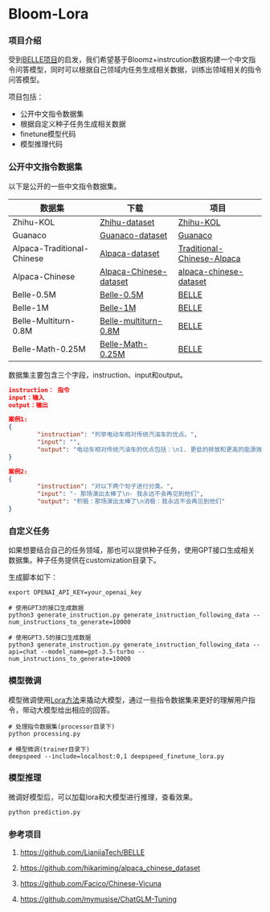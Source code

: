 # Bloom-Lora
### 项目介绍

受到[BELLE项目](https://github.com/LianjiaTech/BELLE)的启发，我们希望基于Bloomz+instrcution数据构建一个中文指令问答模型，同时可以根据自己领域内任务生成相关数据，训练出领域相关的指令问答模型。

项目包括：

- 公开中文指令数据集
- 根据自定义种子任务生成相关数据
- finetune模型代码
- 模型推理代码



### 公开中文指令数据集

以下是公开的一些中文指令数据集。

| 数据集                     | 下载                                                         | 项目                                                         |
| -------------------------- | ------------------------------------------------------------ | ------------------------------------------------------------ |
| Zhihu-KOL                  | [Zhihu-dataset](https://huggingface.co/datasets/wangrui6/Zhihu-KOL) | [Zhihu-KOL](https://github.com/wangrui6/Zhihu-KOL)           |
| Guanaco                    | [Guanaco-dataset](https://huggingface.co/datasets/JosephusCheung/GuanacoDataset) | [Guanaco](https://guanaco-model.github.io/)                  |
| Alpaca-Traditional-Chinese | [Alpaca-dataset](https://github.com/ntunlplab/traditional-chinese-alpaca/tree/main/data) | [Traditional-Chinese-Alpaca](https://github.com/ntunlplab/traditional-chinese-alpaca) |
| Alpaca-Chinese             | [Alpaca-Chinese-dataset](https://github.com/hikariming/alpaca_chinese_dataset/tree/main/%E7%BF%BB%E8%AF%91%E5%90%8E%E7%9A%84%E4%B8%AD%E6%96%87%E6%95%B0%E6%8D%AE) | [alpaca-chinese-dataset](https://github.com/hikariming/alpaca_chinese_dataset) |
| Belle-0.5M                 | [Belle-0.5M](https://huggingface.co/datasets/BelleGroup/train_0.5M_CN) | [BELLE](https://github.com/LianjiaTech/BELLE)                |
| Belle-1M                   | [Belle-1M](https://huggingface.co/datasets/BelleGroup/train_1M_CN) | [BELLE](https://github.com/LianjiaTech/BELLE)                |
| Belle-Multiturn-0.8M       | [Belle-multiturn-0.8M](https://huggingface.co/datasets/BelleGroup/multiturn_chat_0.8M) | [BELLE](https://github.com/LianjiaTech/BELLE)                |
| Belle-Math-0.25M           | [Belle-Math-0.25M](https://huggingface.co/datasets/BelleGroup/school_math_0.25M) | [BELLE](https://github.com/LianjiaTech/BELLE)                |

数据集主要包含三个字段，instruction、input和output。

```json
instruction： 指令
input：输入
output：输出

案例1:
{
		"instruction": "列举电动车相对传统汽油车的优点。",
		"input": "",
		"output": "电动车相对传统汽油车的优点包括：\n1. 更低的排放和更高的能源效率 - 电动车所产生的有害排放物质远少于汽油车，并且它们的能源利用效率更高。\n2. 更低的维护成本 - 电动车需要更少的保养和通常拥有较少的运动部件，从而降低了总体维护成本。\n3. 更低的燃料成本 - 电动车需要比汽油车少得多的燃料，因此随着时间的推移，可以节省成本。\n4. 更长的续航里程 - 电动车单次充电可以行驶比汽油车更远的距离，非常适合长途通勤。\n5. 更为安静的运行 - 电动车比汽油车要安静得多，使驾驶更加愉悦。"
}

案例2:
{
		"instruction": "对以下两个句子进行分类。",
		"input": "- 那场演出太棒了\n- 我永远不会再见到他们",
		"output": "积极：那场演出太棒了\n消极：我永远不会再见到他们"
}
```



### 自定义任务

如果想要结合自己的任务领域，那也可以提供种子任务，使用GPT接口生成相关数据集。种子任务提供在customization目录下。

生成脚本如下：

```shell
export OPENAI_API_KEY=your_openai_key

# 使用GPT3的接口生成数据
python3 generate_instruction.py generate_instruction_following_data --num_instructions_to_generate=10000

# 使用GPT3.5的接口生成数据
python3 generate_instruction.py generate_instruction_following_data --api=chat --model_name=gpt-3.5-turbo --num_instructions_to_generate=10000
```



### 模型微调

模型微调使用[Lora方法](https://arxiv.org/pdf/2106.09685.pdf)来撬动大模型，通过一些指令数据集来更好的理解用户指令，带动大模型给出相应的回答。

```shell
# 处理指令数据集(processor目录下)
python processing.py

# 模型微调(trainer目录下)
deepspeed --include=localhost:0,1 deepspeed_finetune_lora.py
```



### 模型推理

微调好模型后，可以加载lora和大模型进行推理，查看效果。

```python
python prediction.py
```



### 参考项目

1. https://github.com/LianjiaTech/BELLE

2. https://github.com/hikariming/alpaca_chinese_dataset

3. https://github.com/Facico/Chinese-Vicuna

4. https://github.com/mymusise/ChatGLM-Tuning

   
